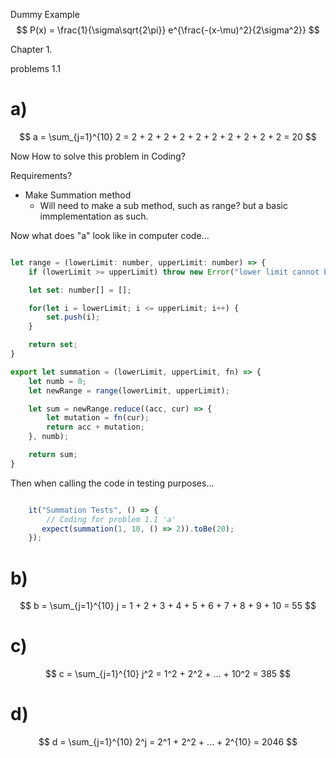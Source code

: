 
Dummy Example
$$
P(x) = \frac{1}{\sigma\sqrt{2\pi}} e^{\frac{-(x-\mu)^2}{2\sigma^2}}
$$


Chapter 1. 

problems 1.1

# a)

$$
    a = \sum_{j=1}^{10} 2 = 2 + 2 + 2 + 2 + 2 + 2 + 2 + 2 + 2 + 2 = 20 
$$

Now How to solve this problem in Coding?

Requirements?

- Make Summation method
    - Will need to make a sub method, such as range?
      but a basic immplementation as such.


Now what does "a" look like in computer code...

```js

let range = (lowerLimit: number, upperLimit: number) => {
    if (lowerLimit >= upperLimit) throw new Error("lower limit cannot be greater than or equal to upperlimit.");

    let set: number[] = [];

    for(let i = lowerLimit; i <= upperLimit; i++) {
        set.push(i);
    }

    return set;
}

export let summation = (lowerLimit, upperLimit, fn) => {
    let numb = 0;
    let newRange = range(lowerLimit, upperLimit);

    let sum = newRange.reduce((acc, cur) => {
        let mutation = fn(cur);
        return acc + mutation;
    }, numb);

    return sum;
}

```

Then when calling the code in testing purposes...

```js

    it("Summation Tests", () => {
        // Coding for problem 1.1 'a' 
       expect(summation(1, 10, () => 2)).toBe(20);  
    });

```

# b)

$$
    b = \sum_{j=1}^{10} j = 1 + 2 + 3 + 4 + 5 + 6 + 7 + 8 + 9 + 10 = 55 
$$


# c)


$$
    c = \sum_{j=1}^{10} j^2 = 1^2 + 2^2 +  ... + 10^2 = 385
$$

# d)

$$
    d = \sum_{j=1}^{10} 2^j = 2^1 + 2^2 + ... + 2^{10} = 2046
$$

